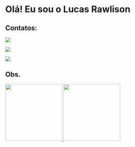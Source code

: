 
# Olá! Eu sou o Lucas Rawlison


## Contatos:

<div>

<a href="https://instagram.com/lucasrawlison" target="_blank"><img loading="lazy" src="https://img.shields.io/badge/-Instagram-%23E4405F?style=for-the-badge&logo=instagram&logoColor=white" target="_blank"></a>

<a href = "mailto:luc1497@gmail.com"><img loading="lazy" src="https://img.shields.io/badge/Gmail-D14836?style=for-the-badge&logo=gmail&logoColor=white" target="_blank"></a>

<a href="https://www.linkedin.com/in/lucas-rawlison-66605716b/" target="_blank"><img loading="lazy" src="https://img.shields.io/badge/-LinkedIn-%230077B5?style=for-the-badge&logo=linkedin&logoColor=white" target="_blank"></a>   
</div>

## Obs.

<div>
<a href="https://github.com/seu-usuário-aqui">
<img loading="lazy" height="180em" src="https://github-readme-stats.vercel.app/api/top-langs/?username=lucasrawlison&layout=compact&langs_count=7&theme=dracula"/>
<img loading="lazy" height="180em" src="https://github-readme-stats.vercel.app/api?username=lucasrawlison&show_icons=true&theme=dracula&include_all_commits=true&count_private=true"/>
</div>
